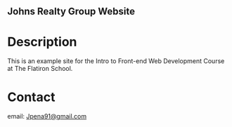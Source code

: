 Johns Realty Group Website
--

# Description

This is an example site for the Intro to Front-end Web Development Course at The Flatiron School.

# Contact

email: Jpena91@gmail.com